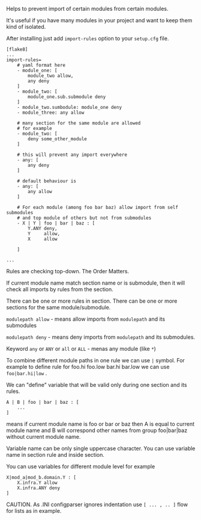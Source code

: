Helps to prevent import of certain modules from certain modules.

It's useful if you have many modules in your project and want to keep them kind of
isolated.

After installing just add `import-rules` option to your `setup.cfg` file.

```
[flake8]
...
import-rules= 
	# yaml format here
	- module_one: [
		module_two allow,
		any deny
	]
	- module_two: [
		module_one.sub.submodule deny
	]
	- module_two.sumbodule: module_one deny
	- module_three: any allow

	# many section for the same module are allowed
	# for example
	- module_two: [
		deny some_other_module
	]

	# this will prevent any import everywhere
	- any: [
		any deny
	]

	# default behaviour is
	- any: [
		any allow
	]

	# For each module (among foo bar baz) allow import from self submodules 
	# and top module of others but not from submodules
	- X | Y | foo | bar | baz : [
		Y.ANY deny,
		Y     allow,
		X 	  allow

	]

...
```
Rules are checking top-down. The Order Matters.

If current module name match section name or is submodule, then it will check all imports by rules from the section.

There can be one or more rules in section.
There can be one or more sections for the same module/submodule.

`modulepath allow` - means allow imports from `modulepath` and its submodules

`modulepath deny` - means deny imports from `modulepath` and its submodules.

Keyword `any` or `ANY` or `all` or `ALL` - menas any module (like `*`)

To combine different module paths in one rule we can use `|` symbol. For example
to define rule for foo.hi foo.low bar.hi bar.low we can use 
`foo|bar.hi|low` . 

We can "define" variable that will be valid only during one section and its rules.
```
A | B | foo | bar | baz : [
	...
]
```
means if current module name is foo or bar or baz then A is equal to current module name
and B will correspond other names from group foo|bar|baz without current module name.

Variable name can be only single uppercase character. You can use variable name in section rule and inside section.

You can use variables for different module level for example

```
X|mod_a|mod_b.domain.Y : [
	X.infra.Y allow
	X.infra.ANY deny
]
```

   
CAUTION. As .INI configparser ignores indentation use `[ ... , .. ]` flow for lists as in example.

